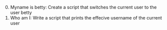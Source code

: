 0. Myname is betty: Create a script that switches the current user to the user betty
1. Who am I: Write a script that prints the effecive username of the current user
